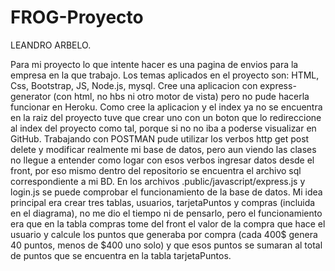 # FROG-Proyecto

LEANDRO ARBELO.

Para mi proyecto lo que intente hacer es una pagina de envios para la empresa en la que trabajo.
Los temas aplicados en el proyecto son: HTML, Css, Bootstrap, JS, Node.js, mysql.
Cree una aplicacion con express-generator  (con html, no hbs ni otro motor de vista) pero no pude hacerla funcionar en Heroku. Como cree la aplicacion y el index ya no se encuentra en la raiz del proyecto tuve que crear uno con un boton que lo redireccione al index del proyecto como tal, porque si no no iba a poderse visualizar en GitHub.
Trabajando con POSTMAN pude utilizar los verbos http get post delete y modificar realmente mi base de datos, pero aun viendo las clases no llegue a entender como logar con esos verbos ingresar datos desde el front, por eso mismo dentro del repositorio se encuentra el archivo sql correspondiente a mi BD.
En los archivos .public/javascript/express.js y login.js se puede comprobar el funcionamiento de la base de datos.
Mi idea principal era crear tres tablas, usuarios, tarjetaPuntos y compras (incluida en el diagrama), no me dio el tiempo ni de pensarlo, pero el funcionamiento era que en la tabla compras tome del front el valor de la compra que hace el usuario y calcule los puntos que generaba por compra (cada 400$ genera 40 puntos, menos de $400 uno solo) y que esos puntos se sumaran al total de puntos que se encuentra en la tabla tarjetaPuntos.
